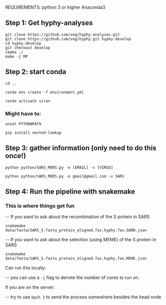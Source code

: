 REQUIREMENTS:
python 3 or higher
Anaconda3

## Step 1: Get hyphy-analyses
```
git clone https://github.com/veg/hyphy-analyses.git
git clone https://github.com/veg/hyphy.git hyphy-develop
cd hyphy-develop
git checkout develop
cmake ./
make -j MP
```

## Step 2: start conda
```
cd ..

conda env create -f environment.yml

conda activate viran
```

### Might have to:
```
unset PYTHONPATH

pip install nested-lookup
```

## Step 3: gather information (only need to do this once!)
```
python python/SARS_MERS.py -e [EMAIL] -v [VIRUS]

python python/SARS_MERS.py -e gmail@gmail.com -v SARS
```


## Step 4: Run the pipeline with snakemake
### This is where things get fun
-- If you want to ask about the recombination of the S protein in SARS
```
snakemake data/fasta/SARS_S.fasta_protein_aligned.fas.hyphy.fas.GARD.json
```
-- If you want to ask about the selection (using MEME) of the S protein in SARS
```
snakemake data/fasta/SARS_S.fasta_protein_aligned.fas.hyphy.fas.MEME.json
```
Can run this locally:

-- you can use a ```-j``` flag to denote the number of cores to run on.

If you are on the server:

-- try to use ```bpsh 2``` to send the process somewhere besides the head node


